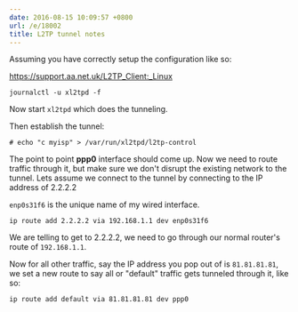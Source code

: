 ```yaml
---
date: 2016-08-15 10:09:57 +0800
url: /e/18002
title: L2TP tunnel notes
---
```



Assuming you have correctly setup the configuration like so:

<https://support.aa.net.uk/L2TP_Client:_Linux>

	journalctl -u xl2tpd -f

Now start `xl2tpd` which does the tunneling.

Then establish the tunnel:

	# echo "c myisp" > /var/run/xl2tpd/l2tp-control

The point to point **ppp0** interface should come up. Now we need to route
traffic through it, but make sure we don't disrupt the existing network to the
tunnel. Lets assume we connect to the tunnel by connecting to the IP address of
2.2.2.2

`enp0s31f6` is the unique name of my wired interface.

	ip route add 2.2.2.2 via 192.168.1.1 dev enp0s31f6

We are telling to get to 2.2.2.2, we need to go through our normal router's route of `192.168.1.1`.

Now for all other traffic, say the IP address you pop out of is `81.81.81.81`,
we set a new route to say all or "default" traffic gets tunneled through it, like so:

	ip route add default via 81.81.81.81 dev ppp0
